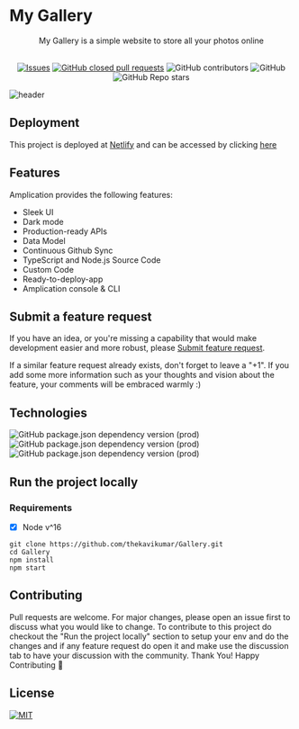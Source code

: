 # My Gallery
<div align="center">
My Gallery is a simple website to store all your photos online
</div>
<br />
<div align="center">
  
[![Issues](https://shields.io/github/issues/thekavikumar/Gallery)](https://github.com/thekavikumar/Gallery/issues)
[![GitHub closed pull requests](https://img.shields.io/github/issues-pr-closed/thekavikumar/Gallery)](#)
![GitHub contributors](https://img.shields.io/github/contributors/thekavikumar/Gallery)
![GitHub](https://img.shields.io/github/license/thekavikumar/Gallery)
![GitHub Repo stars](https://img.shields.io/github/stars/thekavikumar/Gallery?style=social)
</div>

![header](https://github.com/thekavikumar/Gallery/blob/master/public/headerImage.png?raw=true)

## Deployment

This project is deployed at [Netlify](https://www.netlify.com/) and can be accessed by clicking [here](https://gallery-37066.web.app/)

## Features
Amplication provides the following features:

- Sleek UI
- Dark mode
- Production-ready APIs
- Data Model
- Continuous Github Sync
- TypeScript and Node.js Source Code
- Custom Code
- Ready-to-deploy-app
- Amplication console & CLI

## Submit a feature request

If you have an idea, or you're missing a capability that would make development easier and more robust, please [Submit feature request](https://github.com/thekavikumar/Gallery/issues/new).

If a similar feature request already exists, don't forget to leave a "+1".
If you add some more information such as your thoughts and vision about the feature, your comments will be embraced warmly :)

## Technologies

![GitHub package.json dependency version (prod)](https://img.shields.io/github/package-json/dependency-version/thekavikumar/Gallery/react?style=for-the-badge)
![GitHub package.json dependency version (prod)](https://img.shields.io/github/package-json/dependency-version/thekavikumar/Gallery/framer-motion?style=for-the-badge)
![GitHub package.json dependency version (prod)](https://img.shields.io/github/package-json/dependency-version/thekavikumar/Gallery/firebase?style=for-the-badge)

## Run the project locally
### Requirements
- [x] Node v^16
```
git clone https://github.com/thekavikumar/Gallery.git
cd Gallery
npm install
npm start
```

## Contributing
Pull requests are welcome. For major changes, please open an issue first to discuss what you would like to change.
To contribute to this project do checkout the "Run the project locally" section to setup your env and do the changes and if any feature request do open it
and make use the discussion tab to have your discussion with the community.
Thank You! Happy Contributing 🎉

## License
[![MIT](https://img.shields.io/badge/license-MIT-lightgreen)](https://github.com/thekavikumar/Gallery/blob/master/LICENSE.md)
